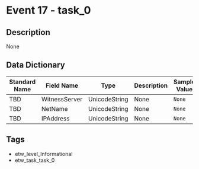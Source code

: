 # Event 17 - task_0

## Description
None

## Data Dictionary
|Standard Name|Field Name|Type|Description|Sample Value|
|---|---|---|---|---|
|TBD|WitnessServer|UnicodeString|None|`None`|
|TBD|NetName|UnicodeString|None|`None`|
|TBD|IPAddress|UnicodeString|None|`None`|

## Tags
* etw_level_Informational
* etw_task_task_0
